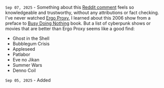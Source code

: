 `Sep 07, 2025` - Something about this [Reddit comment](https://www.reddit.com/r/Cyberpunk/comments/19brjda/comment/kiua80u/?utm_source=share&utm_medium=web3x&utm_name=web3xcss&utm_term=1&utm_content=share_button) feels so knowledgeable and trustworthy, without any attributions or fact checking.
I've never watched [Ergo Proxy](https://en.wikipedia.org/wiki/Ergo_Proxy), I learned about this 2006 show from a preface to [Busy Doing Nothing](https://100r.co/site/busy_doing_nothing.html) book.
But a list of cyberpunk shows or movies that are better than Ergo Proxy seems like a good find:

- Ghost in the Shell
- Bubblegum Crisis
- Appleseed
- Patlabor
- Eve no Jikan
- Summer Wars
- Denno Coil

`Sep 05, 2025` - Added [](/12_articles/74-Bacillus-cereus.md)

